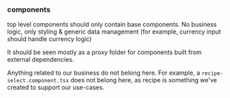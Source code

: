 ### components

top level components should only contain base components. No business logic, only styling & generic data management (for example, currency input should handle currency logic)

It should be seen mostly as a proxy folder for components built from external dependencies.

Anything related to our business do not belong here. For example, a `recipe-select.component.tsx` does not belong here, as recipe is something we've created to support our use-cases.
